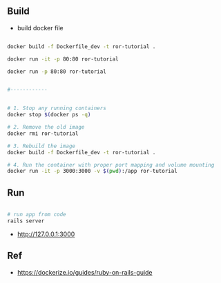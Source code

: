 ## Build

- build docker file

```bash

docker build -f Dockerfile_dev -t ror-tutorial .

docker run -it -p 80:80 ror-tutorial

docker run -p 80:80 ror-tutorial


#------------


# 1. Stop any running containers
docker stop $(docker ps -q)

# 2. Remove the old image
docker rmi ror-tutorial

# 3. Rebuild the image
docker build -f Dockerfile_dev -t ror-tutorial .

# 4. Run the container with proper port mapping and volume mounting
docker run -it -p 3000:3000 -v $(pwd):/app ror-tutorial

```

## Run

```bash

# run app from code
rails server
```

- http://127.0.0.1:3000


## Ref

- https://dockerize.io/guides/ruby-on-rails-guide